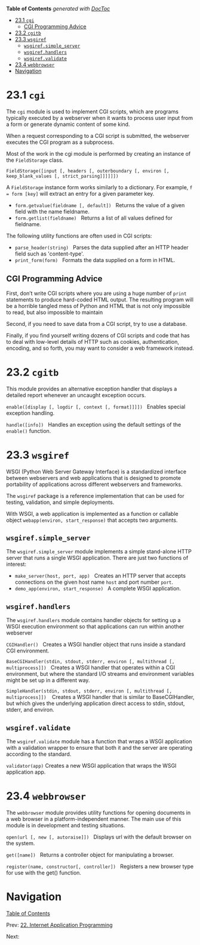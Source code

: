 <!-- START doctoc generated TOC please keep comment here to allow auto update -->
<!-- DON'T EDIT THIS SECTION, INSTEAD RE-RUN doctoc TO UPDATE -->
**Table of Contents**  *generated with [DocToc](https://github.com/thlorenz/doctoc)*

- [23.1 `cgi`](#231-cgi)
  - [CGI Programming Advice](#cgi-programming-advice)
- [23.2 `cgitb`](#232-cgitb)
- [23.3 `wsgiref`](#233-wsgiref)
  - [`wsgiref.simple_server`](#wsgirefsimple_server)
  - [`wsgiref.handlers`](#wsgirefhandlers)
  - [`wsgiref.validate`](#wsgirefvalidate)
- [23.4 `webbrowser`](#234-webbrowser)
- [Navigation](#navigation)

<!-- END doctoc generated TOC please keep comment here to allow auto update -->

# 23.1 `cgi`

The `cgi` module is used to implement CGI scripts, which are programs typically executed by a webserver when it wants to process user input from a form or generate dynamic content of some kind.

When a request corresponding to a CGI script is submitted, the webserver executes the CGI program as a subprocess.

Most of the work in the cgi module is performed by creating an instance of the `FieldStorage` class.   

`FieldStorage([input [, headers [, outerboundary [, environ [, keep_blank_values [, strict_parsing]]]]]])`

A `FieldStorage` instance form works similarly to a dictionary. For example, `f = form [key]` will extract an entry for a given parameter key.

- `form.getvalue(fieldname [, default])`   Returns the value of a given field with the name fieldname.
- `form.getlist(fieldname)`   Returns a list of all values defined for fieldname.

The following utility functions are often used in CGI scripts:

- `parse_header(string)`   Parses the data supplied after an HTTP header field such as 'content-type'.
- `print_form(form)`   Formats the data supplied on a form in HTML.

## CGI Programming Advice

First, don’t write CGI scripts where you are using a huge number of `print` statements to produce hard-coded HTML output. The resulting program will be a horrible tangled mess of Python and HTML that is not only impossible to read, but also impossible to maintain

Second, if you need to save data from a CGI script, try to use a database.

Finally, if you find yourself writing dozens of CGI scripts and code that has to deal with low-level details of HTTP such as cookies, authentication, encoding, and so forth, you may want to consider a web framework instead.


# 23.2 `cgitb`

This module provides an alternative exception handler that displays a detailed report whenever an uncaught exception occurs.

`enable([display [, logdir [, context [, format]]]])`   Enables special exception handling.

`handle([info])`   Handles an exception using the default settings of the `enable()` function.


# 23.3 `wsgiref`

WSGI (Python Web Server Gateway Interface) is a standardized interface between webservers and web applications that is designed to promote portability of applications across different webservers and frameworks.

The `wsgiref` package is a reference implementation that can be used for testing, validation, and simple deployments.

With WSGI, a web application is implemented as a function or callable object `webapp(environ, start_response)` that accepts two arguments.

## `wsgiref.simple_server`

The `wsgiref.simple_server` module implements a simple stand-alone HTTP server that runs a single WSGI application. There are just two functions of interest:  
- `make_server(host, port, app)`   Creates an HTTP server that accepts connections on the given host name `host` and port number `port`.
- `demo_app(environ, start_response)`   A complete WSGI application.

## `wsgiref.handlers`

The `wsgiref.handlers` module contains handler objects for setting up a WSGI execution environment so that applications can run within another webserver

`CGIHandler()`   Creates a WSGI handler object that runs inside a standard CGI environment.

`BaseCGIHandler(stdin, stdout, stderr, environ [, multithread [, multiprocess]])`   Creates a WSGI handler that operates within a CGI environment, but where the standard I/O streams and environment variables might be set up in a different way.

`SimpleHandler(stdin, stdout, stderr, environ [, multithread [, multiprocess]]) `  Creates a WSGI handler that is similar to BaseCGIHandler, but which gives the underlying application direct access to stdin, stdout, stderr, and environ.

## `wsgiref.validate`

The `wsgiref.validate` module has a function that wraps a WSGI application with a validation wrapper to ensure that both it and the server are operating according to the standard.

`validator(app)` Creates a new WSGI application that wraps the WSGI application app.


# 23.4 `webbrowser`

The `webbrowser` module provides utility functions for opening documents in a web browser in a platform-independent manner. The main use of this module is in development and testing situations.

`open(url [, new [, autoraise]])`   Displays url with the default browser on the system.

`get([name])`   Returns a controller object for manipulating a browser.

`register(name, constructor[, controller])`   Registers a new browser type for use with the get() function.


# Navigation

[Table of Contents](README.md)

Prev: [22. Internet Application Programming](22-internet-application-programming.md)

Next: 
